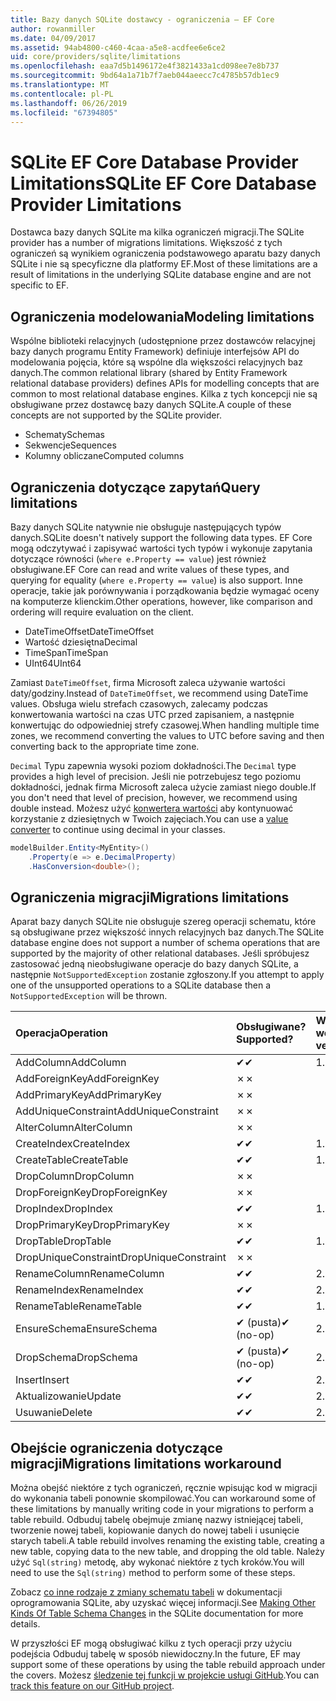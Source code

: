 ```yaml
---
title: Bazy danych SQLite dostawcy - ograniczenia — EF Core
author: rowanmiller
ms.date: 04/09/2017
ms.assetid: 94ab4800-c460-4caa-a5e8-acdfee6e6ce2
uid: core/providers/sqlite/limitations
ms.openlocfilehash: eaa7d5b1496172e4f3821433a1cd098ee7e8b737
ms.sourcegitcommit: 9bd64a1a71b7f7aeb044aeecc7c4785b57db1ec9
ms.translationtype: MT
ms.contentlocale: pl-PL
ms.lasthandoff: 06/26/2019
ms.locfileid: "67394805"
---
```

# <a name="sqlite-ef-core-database-provider-limitations"></a><span data-ttu-id="af7d4-102">SQLite EF Core Database Provider Limitations</span><span class="sxs-lookup"><span data-stu-id="af7d4-102">SQLite EF Core Database Provider Limitations</span></span>

<span data-ttu-id="af7d4-103">Dostawca bazy danych SQLite ma kilka ograniczeń migracji.</span><span class="sxs-lookup"><span data-stu-id="af7d4-103">The SQLite provider has a number of migrations limitations.</span></span> <span data-ttu-id="af7d4-104">Większość z tych ograniczeń są wynikiem ograniczenia podstawowego aparatu bazy danych SQLite i nie są specyficzne dla platformy EF.</span><span class="sxs-lookup"><span data-stu-id="af7d4-104">Most of these limitations are a result of limitations in the underlying SQLite database engine and are not specific to EF.</span></span>

## <a name="modeling-limitations"></a><span data-ttu-id="af7d4-105">Ograniczenia modelowania</span><span class="sxs-lookup"><span data-stu-id="af7d4-105">Modeling limitations</span></span>

<span data-ttu-id="af7d4-106">Wspólne biblioteki relacyjnych (udostępnione przez dostawców relacyjnej bazy danych programu Entity Framework) definiuje interfejsów API do modelowania pojęcia, które są wspólne dla większości relacyjnych baz danych.</span><span class="sxs-lookup"><span data-stu-id="af7d4-106">The common relational library (shared by Entity Framework relational database providers) defines APIs for modelling concepts that are common to most relational database engines.</span></span> <span data-ttu-id="af7d4-107">Kilka z tych koncepcji nie są obsługiwane przez dostawcę bazy danych SQLite.</span><span class="sxs-lookup"><span data-stu-id="af7d4-107">A couple of these concepts are not supported by the SQLite provider.</span></span>

* <span data-ttu-id="af7d4-108">Schematy</span><span class="sxs-lookup"><span data-stu-id="af7d4-108">Schemas</span></span>
* <span data-ttu-id="af7d4-109">Sekwencje</span><span class="sxs-lookup"><span data-stu-id="af7d4-109">Sequences</span></span>
* <span data-ttu-id="af7d4-110">Kolumny obliczane</span><span class="sxs-lookup"><span data-stu-id="af7d4-110">Computed columns</span></span>

## <a name="query-limitations"></a><span data-ttu-id="af7d4-111">Ograniczenia dotyczące zapytań</span><span class="sxs-lookup"><span data-stu-id="af7d4-111">Query limitations</span></span>

<span data-ttu-id="af7d4-112">Bazy danych SQLite natywnie nie obsługuje następujących typów danych.</span><span class="sxs-lookup"><span data-stu-id="af7d4-112">SQLite doesn't natively support the following data types.</span></span> <span data-ttu-id="af7d4-113">EF Core mogą odczytywać i zapisywać wartości tych typów i wykonuje zapytania dotyczące równości (`where e.Property == value`) jest również obsługiwane.</span><span class="sxs-lookup"><span data-stu-id="af7d4-113">EF Core can read and write values of these types, and querying for equality (`where e.Property == value`) is also support.</span></span> <span data-ttu-id="af7d4-114">Inne operacje, takie jak porównywania i porządkowania będzie wymagać oceny na komputerze klienckim.</span><span class="sxs-lookup"><span data-stu-id="af7d4-114">Other operations, however, like comparison and ordering will require evaluation on the client.</span></span>

* <span data-ttu-id="af7d4-115">DateTimeOffset</span><span class="sxs-lookup"><span data-stu-id="af7d4-115">DateTimeOffset</span></span>
* <span data-ttu-id="af7d4-116">Wartość dziesiętna</span><span class="sxs-lookup"><span data-stu-id="af7d4-116">Decimal</span></span>
* <span data-ttu-id="af7d4-117">TimeSpan</span><span class="sxs-lookup"><span data-stu-id="af7d4-117">TimeSpan</span></span>
* <span data-ttu-id="af7d4-118">UInt64</span><span class="sxs-lookup"><span data-stu-id="af7d4-118">UInt64</span></span>

<span data-ttu-id="af7d4-119">Zamiast `DateTimeOffset`, firma Microsoft zaleca używanie wartości daty/godziny.</span><span class="sxs-lookup"><span data-stu-id="af7d4-119">Instead of `DateTimeOffset`, we recommend using DateTime values.</span></span> <span data-ttu-id="af7d4-120">Obsługa wielu strefach czasowych, zalecamy podczas konwertowania wartości na czas UTC przed zapisaniem, a następnie konwertując do odpowiedniej strefy czasowej.</span><span class="sxs-lookup"><span data-stu-id="af7d4-120">When handling multiple time zones, we recommend converting the values to UTC before saving and then converting back to the appropriate time zone.</span></span>

<span data-ttu-id="af7d4-121">`Decimal` Typu zapewnia wysoki poziom dokładności.</span><span class="sxs-lookup"><span data-stu-id="af7d4-121">The `Decimal` type provides a high level of precision.</span></span> <span data-ttu-id="af7d4-122">Jeśli nie potrzebujesz tego poziomu dokładności, jednak firma Microsoft zaleca użycie zamiast niego double.</span><span class="sxs-lookup"><span data-stu-id="af7d4-122">If you don't need that level of precision, however, we recommend using double instead.</span></span> <span data-ttu-id="af7d4-123">Możesz użyć [konwertera wartości](../../modeling/value-conversions.md) aby kontynuować korzystanie z dziesiętnych w Twoich zajęciach.</span><span class="sxs-lookup"><span data-stu-id="af7d4-123">You can use a [value converter](../../modeling/value-conversions.md) to continue using decimal in your classes.</span></span>

``` csharp
modelBuilder.Entity<MyEntity>()
    .Property(e => e.DecimalProperty)
    .HasConversion<double>();
```

## <a name="migrations-limitations"></a><span data-ttu-id="af7d4-124">Ograniczenia migracji</span><span class="sxs-lookup"><span data-stu-id="af7d4-124">Migrations limitations</span></span>

<span data-ttu-id="af7d4-125">Aparat bazy danych SQLite nie obsługuje szereg operacji schematu, które są obsługiwane przez większość innych relacyjnych baz danych.</span><span class="sxs-lookup"><span data-stu-id="af7d4-125">The SQLite database engine does not support a number of schema operations that are supported by the majority of other relational databases.</span></span> <span data-ttu-id="af7d4-126">Jeśli spróbujesz zastosować jedną nieobsługiwane operacje do bazy danych SQLite, a następnie `NotSupportedException` zostanie zgłoszony.</span><span class="sxs-lookup"><span data-stu-id="af7d4-126">If you attempt to apply one of the unsupported operations to a SQLite database then a `NotSupportedException` will be thrown.</span></span>

| <span data-ttu-id="af7d4-127">Operacja</span><span class="sxs-lookup"><span data-stu-id="af7d4-127">Operation</span></span>            | <span data-ttu-id="af7d4-128">Obsługiwane?</span><span class="sxs-lookup"><span data-stu-id="af7d4-128">Supported?</span></span> | <span data-ttu-id="af7d4-129">Wymaga wersji</span><span class="sxs-lookup"><span data-stu-id="af7d4-129">Requires version</span></span> |
|:---------------------|:-----------|:-----------------|
| <span data-ttu-id="af7d4-130">AddColumn</span><span class="sxs-lookup"><span data-stu-id="af7d4-130">AddColumn</span></span>            | <span data-ttu-id="af7d4-131">✔</span><span class="sxs-lookup"><span data-stu-id="af7d4-131">✔</span></span>          | <span data-ttu-id="af7d4-132">1.0</span><span class="sxs-lookup"><span data-stu-id="af7d4-132">1.0</span></span>              |
| <span data-ttu-id="af7d4-133">AddForeignKey</span><span class="sxs-lookup"><span data-stu-id="af7d4-133">AddForeignKey</span></span>        | <span data-ttu-id="af7d4-134">✗</span><span class="sxs-lookup"><span data-stu-id="af7d4-134">✗</span></span>          |                  |
| <span data-ttu-id="af7d4-135">AddPrimaryKey</span><span class="sxs-lookup"><span data-stu-id="af7d4-135">AddPrimaryKey</span></span>        | <span data-ttu-id="af7d4-136">✗</span><span class="sxs-lookup"><span data-stu-id="af7d4-136">✗</span></span>          |                  |
| <span data-ttu-id="af7d4-137">AddUniqueConstraint</span><span class="sxs-lookup"><span data-stu-id="af7d4-137">AddUniqueConstraint</span></span>  | <span data-ttu-id="af7d4-138">✗</span><span class="sxs-lookup"><span data-stu-id="af7d4-138">✗</span></span>          |                  |
| <span data-ttu-id="af7d4-139">AlterColumn</span><span class="sxs-lookup"><span data-stu-id="af7d4-139">AlterColumn</span></span>          | <span data-ttu-id="af7d4-140">✗</span><span class="sxs-lookup"><span data-stu-id="af7d4-140">✗</span></span>          |                  |
| <span data-ttu-id="af7d4-141">CreateIndex</span><span class="sxs-lookup"><span data-stu-id="af7d4-141">CreateIndex</span></span>          | <span data-ttu-id="af7d4-142">✔</span><span class="sxs-lookup"><span data-stu-id="af7d4-142">✔</span></span>          | <span data-ttu-id="af7d4-143">1.0</span><span class="sxs-lookup"><span data-stu-id="af7d4-143">1.0</span></span>              |
| <span data-ttu-id="af7d4-144">CreateTable</span><span class="sxs-lookup"><span data-stu-id="af7d4-144">CreateTable</span></span>          | <span data-ttu-id="af7d4-145">✔</span><span class="sxs-lookup"><span data-stu-id="af7d4-145">✔</span></span>          | <span data-ttu-id="af7d4-146">1.0</span><span class="sxs-lookup"><span data-stu-id="af7d4-146">1.0</span></span>              |
| <span data-ttu-id="af7d4-147">DropColumn</span><span class="sxs-lookup"><span data-stu-id="af7d4-147">DropColumn</span></span>           | <span data-ttu-id="af7d4-148">✗</span><span class="sxs-lookup"><span data-stu-id="af7d4-148">✗</span></span>          |                  |
| <span data-ttu-id="af7d4-149">DropForeignKey</span><span class="sxs-lookup"><span data-stu-id="af7d4-149">DropForeignKey</span></span>       | <span data-ttu-id="af7d4-150">✗</span><span class="sxs-lookup"><span data-stu-id="af7d4-150">✗</span></span>          |                  |
| <span data-ttu-id="af7d4-151">DropIndex</span><span class="sxs-lookup"><span data-stu-id="af7d4-151">DropIndex</span></span>            | <span data-ttu-id="af7d4-152">✔</span><span class="sxs-lookup"><span data-stu-id="af7d4-152">✔</span></span>          | <span data-ttu-id="af7d4-153">1.0</span><span class="sxs-lookup"><span data-stu-id="af7d4-153">1.0</span></span>              |
| <span data-ttu-id="af7d4-154">DropPrimaryKey</span><span class="sxs-lookup"><span data-stu-id="af7d4-154">DropPrimaryKey</span></span>       | <span data-ttu-id="af7d4-155">✗</span><span class="sxs-lookup"><span data-stu-id="af7d4-155">✗</span></span>          |                  |
| <span data-ttu-id="af7d4-156">DropTable</span><span class="sxs-lookup"><span data-stu-id="af7d4-156">DropTable</span></span>            | <span data-ttu-id="af7d4-157">✔</span><span class="sxs-lookup"><span data-stu-id="af7d4-157">✔</span></span>          | <span data-ttu-id="af7d4-158">1.0</span><span class="sxs-lookup"><span data-stu-id="af7d4-158">1.0</span></span>              |
| <span data-ttu-id="af7d4-159">DropUniqueConstraint</span><span class="sxs-lookup"><span data-stu-id="af7d4-159">DropUniqueConstraint</span></span> | <span data-ttu-id="af7d4-160">✗</span><span class="sxs-lookup"><span data-stu-id="af7d4-160">✗</span></span>          |                  |
| <span data-ttu-id="af7d4-161">RenameColumn</span><span class="sxs-lookup"><span data-stu-id="af7d4-161">RenameColumn</span></span>         | <span data-ttu-id="af7d4-162">✔</span><span class="sxs-lookup"><span data-stu-id="af7d4-162">✔</span></span>          | <span data-ttu-id="af7d4-163">2.2.2</span><span class="sxs-lookup"><span data-stu-id="af7d4-163">2.2.2</span></span>            |
| <span data-ttu-id="af7d4-164">RenameIndex</span><span class="sxs-lookup"><span data-stu-id="af7d4-164">RenameIndex</span></span>          | <span data-ttu-id="af7d4-165">✔</span><span class="sxs-lookup"><span data-stu-id="af7d4-165">✔</span></span>          | <span data-ttu-id="af7d4-166">2.1</span><span class="sxs-lookup"><span data-stu-id="af7d4-166">2.1</span></span>              |
| <span data-ttu-id="af7d4-167">RenameTable</span><span class="sxs-lookup"><span data-stu-id="af7d4-167">RenameTable</span></span>          | <span data-ttu-id="af7d4-168">✔</span><span class="sxs-lookup"><span data-stu-id="af7d4-168">✔</span></span>          | <span data-ttu-id="af7d4-169">1.0</span><span class="sxs-lookup"><span data-stu-id="af7d4-169">1.0</span></span>              |
| <span data-ttu-id="af7d4-170">EnsureSchema</span><span class="sxs-lookup"><span data-stu-id="af7d4-170">EnsureSchema</span></span>         | <span data-ttu-id="af7d4-171">✔ (pusta)</span><span class="sxs-lookup"><span data-stu-id="af7d4-171">✔ (no-op)</span></span>  | <span data-ttu-id="af7d4-172">2.0</span><span class="sxs-lookup"><span data-stu-id="af7d4-172">2.0</span></span>              |
| <span data-ttu-id="af7d4-173">DropSchema</span><span class="sxs-lookup"><span data-stu-id="af7d4-173">DropSchema</span></span>           | <span data-ttu-id="af7d4-174">✔ (pusta)</span><span class="sxs-lookup"><span data-stu-id="af7d4-174">✔ (no-op)</span></span>  | <span data-ttu-id="af7d4-175">2.0</span><span class="sxs-lookup"><span data-stu-id="af7d4-175">2.0</span></span>              |
| <span data-ttu-id="af7d4-176">Insert</span><span class="sxs-lookup"><span data-stu-id="af7d4-176">Insert</span></span>               | <span data-ttu-id="af7d4-177">✔</span><span class="sxs-lookup"><span data-stu-id="af7d4-177">✔</span></span>          | <span data-ttu-id="af7d4-178">2.0</span><span class="sxs-lookup"><span data-stu-id="af7d4-178">2.0</span></span>              |
| <span data-ttu-id="af7d4-179">Aktualizowanie</span><span class="sxs-lookup"><span data-stu-id="af7d4-179">Update</span></span>               | <span data-ttu-id="af7d4-180">✔</span><span class="sxs-lookup"><span data-stu-id="af7d4-180">✔</span></span>          | <span data-ttu-id="af7d4-181">2.0</span><span class="sxs-lookup"><span data-stu-id="af7d4-181">2.0</span></span>              |
| <span data-ttu-id="af7d4-182">Usuwanie</span><span class="sxs-lookup"><span data-stu-id="af7d4-182">Delete</span></span>               | <span data-ttu-id="af7d4-183">✔</span><span class="sxs-lookup"><span data-stu-id="af7d4-183">✔</span></span>          | <span data-ttu-id="af7d4-184">2.0</span><span class="sxs-lookup"><span data-stu-id="af7d4-184">2.0</span></span>              |

## <a name="migrations-limitations-workaround"></a><span data-ttu-id="af7d4-185">Obejście ograniczenia dotyczące migracji</span><span class="sxs-lookup"><span data-stu-id="af7d4-185">Migrations limitations workaround</span></span>

<span data-ttu-id="af7d4-186">Można obejść niektóre z tych ograniczeń, ręcznie wpisując kod w migracji do wykonania tabeli ponownie skompilować.</span><span class="sxs-lookup"><span data-stu-id="af7d4-186">You can workaround some of these limitations by manually writing code in your migrations to perform a table rebuild.</span></span> <span data-ttu-id="af7d4-187">Odbuduj tabelę obejmuje zmianę nazwy istniejącej tabeli, tworzenie nowej tabeli, kopiowanie danych do nowej tabeli i usunięcie starych tabeli.</span><span class="sxs-lookup"><span data-stu-id="af7d4-187">A table rebuild involves renaming the existing table, creating a new table, copying data to the new table, and dropping the old table.</span></span> <span data-ttu-id="af7d4-188">Należy użyć `Sql(string)` metodę, aby wykonać niektóre z tych kroków.</span><span class="sxs-lookup"><span data-stu-id="af7d4-188">You will need to use the `Sql(string)` method to perform some of these steps.</span></span>

<span data-ttu-id="af7d4-189">Zobacz [co inne rodzaje z zmiany schematu tabeli](http://sqlite.org/lang_altertable.html#otheralter) w dokumentacji oprogramowania SQLite, aby uzyskać więcej informacji.</span><span class="sxs-lookup"><span data-stu-id="af7d4-189">See [Making Other Kinds Of Table Schema Changes](http://sqlite.org/lang_altertable.html#otheralter) in the SQLite documentation for more details.</span></span>

<span data-ttu-id="af7d4-190">W przyszłości EF mogą obsługiwać kilku z tych operacji przy użyciu podejścia Odbuduj tabelę w sposób niewidoczny.</span><span class="sxs-lookup"><span data-stu-id="af7d4-190">In the future, EF may support some of these operations by using the table rebuild approach under the covers.</span></span> <span data-ttu-id="af7d4-191">Możesz [śledzenie tej funkcji w projekcie usługi GitHub](https://github.com/aspnet/EntityFrameworkCore/issues/329).</span><span class="sxs-lookup"><span data-stu-id="af7d4-191">You can [track this feature on our GitHub project](https://github.com/aspnet/EntityFrameworkCore/issues/329).</span></span>
